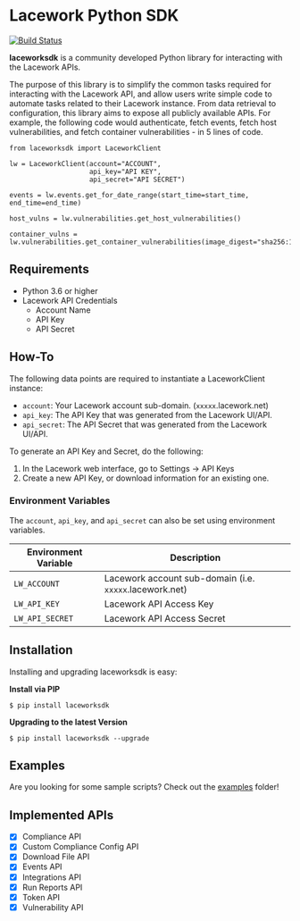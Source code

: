 # Lacework Python SDK

[![Build Status](https://travis-ci.org/alannix-lw/python-sdk.svg?branch=master)](https://travis-ci.org/alannix-lw/python-sdk)

**laceworksdk** is a community developed Python library for interacting with the Lacework APIs.

The purpose of this library is to simplify the common tasks required for interacting with the Lacework API, and allow
users write simple code to automate tasks related to their Lacework instance.  From data retrieval to configuration,
this library aims to expose all publicly available APIs.  For example, the following code would authenticate,
fetch events, fetch host vulnerabilities, and fetch container vulnerabilities - in 5 lines of code.

```
from laceworksdk import LaceworkClient

lw = LaceworkClient(account="ACCOUNT",
                    api_key="API KEY",
                    api_secret="API SECRET")

events = lw.events.get_for_date_range(start_time=start_time, end_time=end_time)

host_vulns = lw.vulnerabilities.get_host_vulnerabilities()

container_vulns = lw.vulnerabilities.get_container_vulnerabilities(image_digest="sha256:123")
```

## Requirements

- Python 3.6 or higher
- Lacework API Credentials
  - Account Name
  - API Key
  - API Secret

## How-To

The following data points are required to instantiate a LaceworkClient instance:
   - `account`: Your Lacework account sub-domain. (`xxxxx`.lacework.net)
   - `api_key`: The API Key that was generated from the Lacework UI/API.
   - `api_secret`: The API Secret that was generated from the Lacework UI/API.

To generate an API Key and Secret, do the following:
   1. In the Lacework web interface, go to Settings -> API Keys
   2. Create a new API Key, or download information for an existing one.

### Environment Variables

The `account`, `api_key`, and `api_secret` can also be set using environment variables.

| Environment Variable | Description |
|----------------------|-------------|
|`LW_ACCOUNT`|Lacework account sub-domain (i.e. `xxxxx`.lacework.net)|
|`LW_API_KEY`|Lacework API Access Key|
|`LW_API_SECRET`|Lacework API Access Secret|

## Installation

Installing and upgrading laceworksdk is easy:

**Install via PIP**

```$ pip install laceworksdk```

**Upgrading to the latest Version**

```$ pip install laceworksdk --upgrade```

## Examples

Are you looking for some sample scripts?  Check out the [examples](examples/) folder!

## Implemented APIs

- [x] Compliance API
- [x] Custom Compliance Config API
- [x] Download File API
- [x] Events API
- [x] Integrations API
- [x] Run Reports API
- [x] Token API
- [x] Vulnerability API
